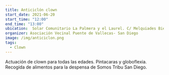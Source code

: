 ```yaml
---
title: Anticiclón clown
start_date: 2021-06-20
start_time: "12:00"
end_time: "13:00"
ubication:  Solar Comunitario La Palmera y el Laurel. C/ Melquiades Biencinto, 60.
organizer: Asociación Vecinal Puente de Vallecas- San Diego
image: /img/anticiclon.png
tags:
  - Clown
---
```

Actuación de clown para todas las edades. Pintacaras y globoflexia. Recogida de alimentos para la despensa de Somos Tribu San Diego.

